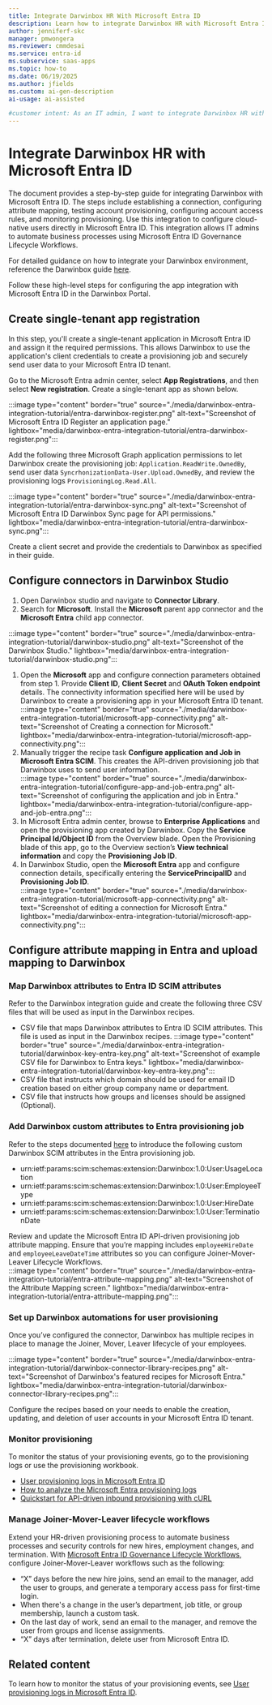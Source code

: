 ```yaml
---
title: Integrate Darwinbox HR With Microsoft Entra ID
description: Learn how to integrate Darwinbox HR with Microsoft Entra ID to automate user provisioning, manage lifecycle workflows, and streamline HR-driven processes. 
author: jenniferf-skc
manager: pmwongera
ms.reviewer: cmmdesai
ms.service: entra-id
ms.subservice: saas-apps
ms.topic: how-to
ms.date: 06/19/2025
ms.author: jfields
ms.custom: ai-gen-description
ai-usage: ai-assisted

#customer intent: As an IT admin, I want to integrate Darwinbox HR with Microsoft Entra ID so that I can automate user provisioning and lifecycle workflows.
---
```



# Integrate Darwinbox HR with Microsoft Entra ID

The document provides a step-by-step guide for integrating Darwinbox with Microsoft Entra ID. The steps include establishing a connection, configuring attribute mapping, testing account provisioning, configuring account access rules, and monitoring provisioning. Use this integration to configure cloud-native users directly in Microsoft Entra ID. This integration allows IT admins to automate business processes using Microsoft Entra ID Governance Lifecycle Workflows.

For detailed guidance on how to integrate your Darwinbox environment, reference the Darwinbox guide [here](https://help.darwinbox.com/r/Integration-Templates/Darwinbox-Microsoft-Entra-ID-Connector). 

Follow these high-level steps for configuring the app integration with Microsoft Entra ID in the Darwinbox Portal.


## Create single-tenant app registration

In this step, you'll create a single-tenant application in Microsoft Entra ID and assign it the required permissions. This allows Darwinbox to use the application's client credentials to create a provisioning job and securely send user data to your Microsoft Entra ID tenant.

Go to the Microsoft Entra admin center, select **App Registrations**, and then select **New registration**. Create a single-tenant app as shown below.

:::image type="content" border="true" source="./media/darwinbox-entra-integration-tutorial/entra-darwinbox-register.png" alt-text="Screenshot of Microsoft Entra ID Register an application page." lightbox="media/darwinbox-entra-integration-tutorial/entra-darwinbox-register.png":::

Add the following three Microsoft Graph application permissions to let Darwinbox create the provisioning job: `Application.ReadWrite.OwnedBy`, send user data `SyncrhonizationData-User.Upload.OwnedBy`, and review the provisioning logs `ProvisioningLog.Read.All`.

:::image type="content" border="true" source="./media/darwinbox-entra-integration-tutorial/entra-darwinbox-sync.png" alt-text="Screenshot of Microsoft Entra ID Darwinbox Sync page for API permissions." lightbox="media/darwinbox-entra-integration-tutorial/entra-darwinbox-sync.png":::

Create a client secret and provide the credentials to Darwinbox as specified in their guide.

## Configure connectors in Darwinbox Studio

1. Open Darwinbox studio and navigate to **Connector Library**. 
1. Search for **Microsoft**. Install the **Microsoft** parent app connector and the **Microsoft Entra** child app connector.

:::image type="content" border="true" source="./media/darwinbox-entra-integration-tutorial/darwinbox-studio.png" alt-text="Screenshot of the Darwinbox Studio." lightbox="media/darwinbox-entra-integration-tutorial/darwinbox-studio.png":::

1. Open the **Microsoft** app and configure connection parameters obtained from step 1. Provide **Client ID**,  **Client Secret** and **OAuth Token endpoint** details. The connectivity information specified here will be used by Darwinbox to create a provisioning app in your Microsoft Entra ID tenant.  
:::image type="content" border="true" source="./media/darwinbox-entra-integration-tutorial/microsoft-app-connectivity.png" alt-text="Screenshot of Creating a connection for Microsoft." lightbox="media/darwinbox-entra-integration-tutorial/microsoft-app-connectivity.png":::
1. Manually trigger the recipe task **Configure application and Job in Microsoft Entra SCIM**. This creates the API-driven provisioning job that Darwinbox uses to send user information.  
:::image type="content" border="true" source="./media/darwinbox-entra-integration-tutorial/configure-app-and-job-entra.png" alt-text="Screenshot of configuring the application and job in Entra." lightbox="media/darwinbox-entra-integration-tutorial/configure-app-and-job-entra.png":::
1. In Microsoft Entra admin center, browse to **Enterprise Applications** and open the provisioning app created by Darwinbox. Copy the **Service Principal Id/Object ID** from the Overview blade. Open the Provisioning blade of this app, go to the Overview section’s **View technical information** and copy the **Provisioning Job ID**.
1. In Darwinbox Studio, open the **Microsoft Entra** app and configure connection details, specifically entering the **ServicePrincipalID** and **Provisioning Job ID**.  
:::image type="content" border="true" source="./media/darwinbox-entra-integration-tutorial/microsoft-app-connectivity.png" alt-text="Screenshot of editing a connection for Microsoft Entra." lightbox="media/darwinbox-entra-integration-tutorial/microsoft-app-connectivity.png":::

## Configure attribute mapping in Entra and upload mapping to Darwinbox

### Map Darwinbox attributes to Entra ID SCIM attributes

Refer to the Darwinbox integration guide and create the following three CSV files that will be used as input in the Darwinbox recipes.
- CSV file that maps Darwinbox attributes to Entra ID SCIM attributes. This file is used as input in the Darwinbox recipes. 
:::image type="content" border="true" source="./media/darwinbox-entra-integration-tutorial/darwinbox-key-entra-key.png" alt-text="Screenshot of example CSV file for Darwinbox to Entra keys." lightbox="media/darwinbox-entra-integration-tutorial/darwinbox-key-entra-key.png":::
- CSV file that instructs which domain should be used for email ID creation based on either group company name or department.
- CSV file that instructs how groups and licenses should be assigned (Optional).

### Add Darwinbox custom attributes to Entra provisioning job

Refer to the steps documented [here](../inbound-provisioning-api-custom-attributes#step-1---extend-the-provisioning-app-schema~) to introduce the following custom Darwinbox SCIM attributes in the Entra provisioning job. 
- urn:ietf:params:scim:schemas:extension:Darwinbox:1.0:User:UsageLocation 
- urn:ietf:params:scim:schemas:extension:Darwinbox:1.0:User:EmployeeType 
- urn:ietf:params:scim:schemas:extension:Darwinbox:1.0:User:HireDate 
- urn:ietf:params:scim:schemas:extension:Darwinbox:1.0:User:TerminationDate 

Review and update the Microsoft Entra ID API-driven provisioning job attribute mapping. Ensure that you’re mapping includes ```employeeHireDate``` and ```employeeLeaveDateTime``` attributes so you can configure Joiner-Mover-Leaver Lifecycle Workflows.  
:::image type="content" border="true" source="./media/darwinbox-entra-integration-tutorial/entra-attribute-mapping.png" alt-text="Screenshot of the Attribute Mapping screen." lightbox="media/darwinbox-entra-integration-tutorial/entra-attribute-mapping.png":::

### Set up Darwinbox automations for user provisioning

Once you’ve configured the connector, Darwinbox has multiple recipes in place to manage the Joiner, Mover, Leaver lifecycle of your employees. 

:::image type="content" border="true" source="./media/darwinbox-entra-integration-tutorial/darwinbox-connector-library-recipes.png" alt-text="Screenshot of Darwinbox's featured recipes for Microsoft Entra." lightbox="media/darwinbox-entra-integration-tutorial/darwinbox-connector-library-recipes.png":::

Configure the recipes based on your needs to enable the creation, updating, and deletion of user accounts in your Microsoft Entra ID tenant. 

### Monitor provisioning

To monitor the status of your provisioning events, go to the provisioning logs or use the provisioning workbook.

-	[User provisioning logs in Microsoft Entra ID](~/identity/monitoring-health/concept-provisioning-logs.md)
-	[How to analyze the Microsoft Entra provisioning logs](~/identity/monitoring-health/howto-analyze-provisioning-logs.md)
-	[Quickstart for API-driven inbound provisioning with cURL](~/identity/app-provisioning/inbound-provisioning-api-curl-tutorial.md#verify-processing-of-the-bulk-request-payload)

### Manage Joiner-Mover-Leaver lifecycle workflows

Extend your HR-driven provisioning process to automate business processes and security controls for new hires, employment changes, and termination. With [Microsoft Entra ID Governance Lifecycle Workflows](~/id-governance/what-are-lifecycle-workflows.md), configure Joiner-Mover-Leaver workflows such as the following:

-	“X” days before the new hire joins, send an email to the manager, add the user to groups, and generate a temporary access pass for first-time login.
-	When there's a change in the user’s department, job title, or group membership, launch a custom task.
-	On the last day of work, send an email to the manager, and remove the user from groups and license assignments.
-	“X” days after termination, delete user from Microsoft Entra ID.


## Related content

To learn how to monitor the status of your provisioning events, see [User provisioning logs in Microsoft Entra ID](~/identity/monitoring-health/concept-provisioning-logs.md).
